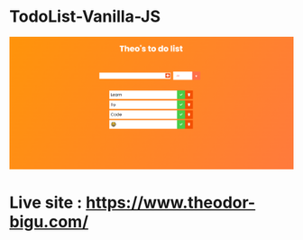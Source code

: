 # TodoList-Vanilla-JS

![Todo app](https://github.com/theodorbigu/TodoList-Vanilla-JS/blob/master/demo/demo.png?raw=true)
<br/>
# Live site : https://www.theodor-bigu.com/
